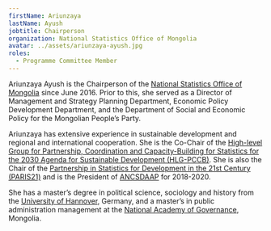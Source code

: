 ```yaml
---
firstName: Ariunzaya
lastName: Ayush
jobtitle: Chairperson
organization: National Statistics Office of Mongolia
avatar: ../assets/ariunzaya-ayush.jpg
roles:
  - Programme Committee Member
---
```


Ariunzaya Ayush is the Chairperson of the
[National Statistics Office of Mongolia](http://www.en.nso.mn/) since June 2016.
Prior to this, she served as a Director of Management and Strategy Planning
Department, Economic Policy Development Department, and the Department of Social
and Economic Policy for the Mongolian People’s Party.

Ariunzaya has extensive experience in sustainable development and regional and
international cooperation. She is the Co-Chair of the
[High-level Group for Partnership, Coordination and Capacity-Building for Statistics for the 2030 Agenda for Sustainable Development (HLG-PCCB)](https://unstats.un.org/sdgs/hlg/).
She is also the Chair of the
[Partnership in Statistics for Development in the 21st Century (PARIS21)](https://paris21.org/)
and is the President of [ANCSDAAP](http://www.ancsdaap.org/) for 2018-2020.

She has a master’s degree in political science, sociology and history from the
[University of Hannover](https://www.uni-hannover.de/en/), Germany, and a
master’s in public administration management at the
[National Academy of Governance](http://www.naog.gov.mn/), Mongolia.
